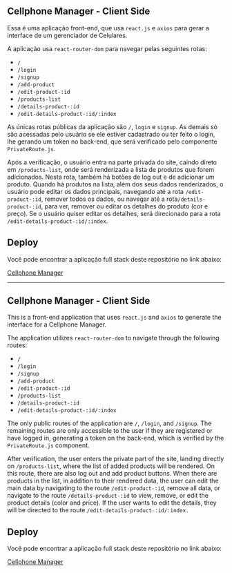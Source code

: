 ## Cellphone Manager - Client Side

Essa é uma aplicação front-end, que usa `react.js` e `axios` para gerar a interface de um gerenciador de Celulares.

A aplicação usa `react-router-dom` para navegar pelas seguintes rotas:

- `/`
- `/login`
- `/signup`
- `/add-product`
- `/edit-product-:id`
- `/products-list`
- `/details-product-:id`
- `/edit-details-product-:id/:index`

As únicas rotas públicas da aplicação são `/`, `login` e `signup`. As demais só são acessadas pelo usuário se ele estiver cadastrado ou ter feito o login, lhe gerando um token no back-end, que será verificado pelo componente `PrivateRoute.js`.

Após a verificação, o usuário entra na parte privada do site, caindo direto em `/products-list`, onde será renderizada a lista de produtos que forem adicionados. Nesta rota, também há botões de log out e de adicionar um produto. Quando há produtos na lista, além dos seus dados renderizados, o usuário pode editar os dados principais, navegando até a rota `/edit-product-:id`, remover todos os dados, ou navegar até a rota`/details-product-:id`, para ver, remover ou editar os detalhes do produto (cor e preço). Se o usuário quiser editar os detalhes, será direcionado para a rota `/edit-details-product-:id/:index`.

## Deploy

Você pode encontrar a aplicação full stack deste repositório no link abaixo:

[Cellphone Manager](https://cellphone-manager-client.vercel.app/)

-------------------------------------------------------------------------------------

## Cellphone Manager - Client Side

This is a front-end application that uses `react.js` and `axios` to generate the interface for a Cellphone Manager.

The application utilizes `react-router-dom` to navigate through the following routes:

- `/`
- `/login`
- `/signup`
- `/add-product`
- `/edit-product-:id`
- `/products-list`
- `/details-product-:id`
- `/edit-details-product-:id/:index`

The only public routes of the application are `/`, `/login`, and `/signup`. The remaining routes are only accessible to the user if they are registered or have logged in, generating a token on the back-end, which is verified by the `PrivateRoute.js` component.

After verification, the user enters the private part of the site, landing directly on `/products-list`, where the list of added products will be rendered. On this route, there are also log out and add product buttons. When there are products in the list, in addition to their rendered data, the user can edit the main data by navigating to the route `/edit-product-:id`, remove all data, or navigate to the route `/details-product-:id` to view, remove, or edit the product details (color and price). If the user wants to edit the details, they will be directed to the route `/edit-details-product-:id/:index.`

## Deploy

Você pode encontrar a aplicação full stack deste repositório no link abaixo:

[Cellphone Manager](https://cellphone-manager-client.vercel.app/)
